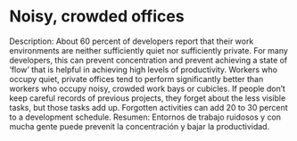 # Noisy, crowded offices

Description: About 60 percent of developers report that their work environments are neither sufficiently quiet nor sufficiently private. For many developers, this can prevent concentration and prevent achieving a state of ‘flow’ that is helpful in achieving high levels of productivity. Workers who occupy quiet, private offices tend to perform significantly better than workers who occupy noisy, crowded work bays or cubicles. If people don’t keep careful records of previous projects, they forget about the less visible tasks, but those tasks add up. Forgotten activities can add 20 to 30 percent to a development schedule.
Resumen: Entornos de trabajo ruidosos y con mucha gente puede prevenit la concentración y bajar la productividad.
